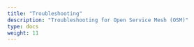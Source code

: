 ```yaml
---
title: "Troubleshooting"
description: "Troubleshooting for Open Service Mesh (OSM)"
type: docs
weight: 11
---
```

